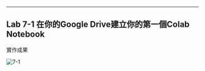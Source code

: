 ____
Lab 7-1 在你的Google Drive建立你的第一個Colab Notebook
----

實作成果

![7-1](https://user-images.githubusercontent.com/89326999/140629977-204db400-8514-433f-95ad-8061902580fb.png)
